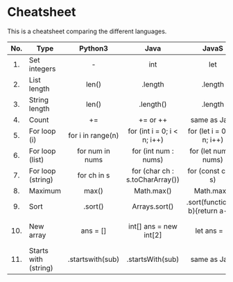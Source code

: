 # Cheatsheet

This is a cheatsheet comparing the different languages.


| No. |   Type   | Python3 | Java | JavaS | C++ | Scala | Go |
|:---:|----------|:-------:|:----:|:-----:|:---:|:-----:|:--:|
|  1. | Set integers | - | int | let | int |
|  2. | List length | len() | .length | .length | .size() |
|  3. | String length | len() | .length() | .length | .length() or .size() |
|  4. | Count | += | += or ++ | same as Java | same as Java |
|  5. | For loop (i) | for i in range(n) | for (int i = 0; i < n; i++) | for (let i = 0; i < n; i++) | same as Java |
|  6. | For loop (list) | for num in nums | for (int num : nums) | for (let num of nums) | same as Java |
|  7. | For loop (string) | for ch in s | for (char ch : s.toCharArray()) | for (const ch of s) | for (char & ch : s) | for (ch <- s) | for _, ch := range s |
|  8. | Maximum | max() | Math.max() | Math.max() | max() |
|  9. | Sort | .sort() | Arrays.sort() | .sort(function(a, b){return a-b}) | sort(nums.begin(), nums.end()) | .sorted | sort.Ints() or sort.Strings() |
|  10. | New array | ans = [] | int[] ans = new int[2] | let ans = [] | vector<int> ans | var ans = new Array[Int](2) | ans := []int{} or make([]int, 2) |
|  11. | Starts with (string) | .startswith(sub) | .startsWith(sub) | same as Java | .starts_with(sub) | same as Java | .HasPrefix(words[i], sub) |
